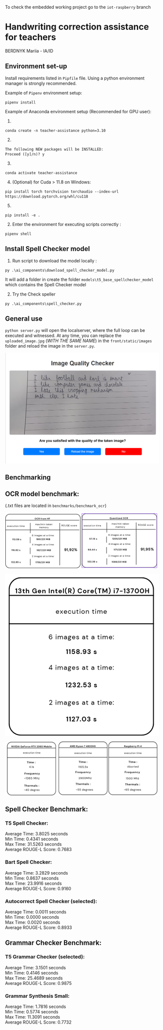 To check the embedded working project go to the ``iot-raspberry`` branch

# Handwriting correction assistance for teachers

BERDNYK Mariia - IA/ID

## Environment set-up

Install requirements listed in `Pipfile` file. Using a python environment manager is strongly recommended.

Example of `Pipenv` environment setup:

```shell
pipenv install
```

Example of Anaconda environment setup (Recommended for GPU user):

1. 
```shell
conda create -n teacher-assistance python=3.10
```
2. 
```
The following NEW packages will be INSTALLED:
Proceed ([y]/n)? y
```
3. 
```shell
conda activate teacher-assistance
```
4. (Optional) for Cuda > 11.8 on Windows:
```shell
pip install torch torchvision torchaudio --index-url https://download.pytorch.org/whl/cu118
```
5.
```shell
pip install -e .
```

2) Enter the environment for executing scripts correctly : 
```shell
pipenv shell
```

## Install Spell Checker model

1) Run script to download the model locally :
```shell
py .\ai_components\download_spell_checker_model.py
```

It will add a folder in create the folder `models\t5_base_spellchecker_model` which contains the Spell Checker model

2) Try the Check speller
```shell
py .\ai_components\spell_checker.py
```

## General use 

``python server.py`` will open the localserver, where the full loop can be executed and witnessed.
At any time, you can replace the ``uploaded_image.jpg`` (*WITH THE SAME NAME*) in the ``front/static/images`` folder and reload the image in the ``server.py``.

![img.png](images/img.png)

## Benchmarking

## OCR model benchmark:
(.txt files are located in ``benchmarks/benchmark_ocr``)

![img_1.png](images/img_1.png)

![img_2.png](images/img_2.png)

![img_3.png](images/img_3.png)

## Spell Checker Benchmark:
### T5 Spell Checker:
  Average Time: 3.8025 seconds \
  Min Time: 0.4341 seconds \
  Max Time: 31.5263 seconds \
  Average ROUGE-L Score: 0.7683 

### Bart Spell Checker:
  Average Time: 3.2829 seconds \
  Min Time: 0.8637 seconds \
  Max Time: 23.9916 seconds \
  Average ROUGE-L Score: 0.9160 

### Autocorrect Spell Checker (selected):
  Average Time: 0.0011 seconds \
  Min Time: 0.0000 seconds \
  Max Time: 0.0020 seconds \
  Average ROUGE-L Score: 0.8933 

## Grammar Checker Benchmark:
### T5 Grammar Checker (selected):
  Average Time: 3.1501 seconds \
  Min Time: 0.4146 seconds \
  Max Time: 25.4689 seconds \
  Average ROUGE-L Score: 0.9875 

### Grammar Synthesis Small:
  Average Time: 1.7816 seconds \
  Min Time: 0.5774 seconds \
  Max Time: 11.3091 seconds \
  Average ROUGE-L Score: 0.7732 
